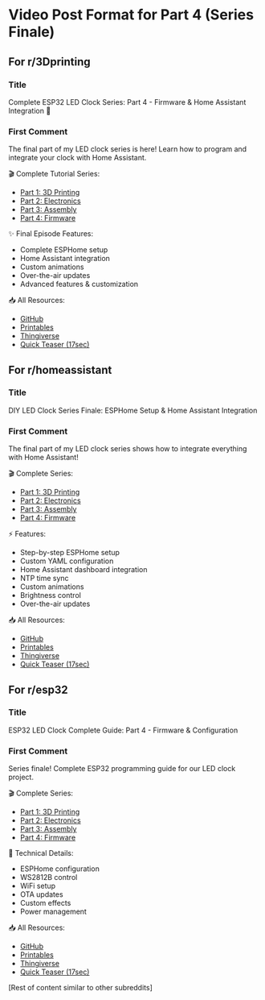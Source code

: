 # Video Post Format for Part 4 (Series Finale)

## For r/3Dprinting

### Title

Complete ESP32 LED Clock Series: Part 4 - Firmware & Home Assistant Integration 🧠

### First Comment

The final part of my LED clock series is here! Learn how to program and integrate your clock with Home Assistant.

🎬 Complete Tutorial Series:

- [Part 1: 3D Printing](https://youtu.be/DS_muPDX8p8)
- [Part 2: Electronics](https://youtu.be/uiOuWeXdryE)
- [Part 3: Assembly](https://youtu.be/76l32a6Kb90)
- [Part 4: Firmware](https://youtu.be/q1JSGy7HCL0)

✨ Final Episode Features:

- Complete ESPHome setup
- Home Assistant integration
- Custom animations
- Over-the-air updates
- Advanced features & customization

📥 All Resources:

- [GitHub](https://github.com/kylemath/digitalclock)
- [Printables](https://www.printables.com/model/1101964)
- [Thingiverse](https://www.thingiverse.com/thing:6861353)
- [Quick Teaser (17sec)](https://youtu.be/x0ZPEmYtgFM)

## For r/homeassistant

### Title

DIY LED Clock Series Finale: ESPHome Setup & Home Assistant Integration

### First Comment

The final part of my LED clock series shows how to integrate everything with Home Assistant!

🎬 Complete Series:
- [Part 1: 3D Printing](https://youtu.be/DS_muPDX8p8)
- [Part 2: Electronics](https://youtu.be/uiOuWeXdryE)
- [Part 3: Assembly](https://youtu.be/76l32a6Kb90)
- [Part 4: Firmware](https://youtu.be/q1JSGy7HCL0)

⚡ Features:

- Step-by-step ESPHome setup
- Custom YAML configuration
- Home Assistant dashboard integration
- NTP time sync
- Custom animations
- Brightness control
- Over-the-air updates

📥 All Resources:
- [GitHub](https://github.com/kylemath/digitalclock)
- [Printables](https://www.printables.com/model/1101964)
- [Thingiverse](https://www.thingiverse.com/thing:6861353)
- [Quick Teaser (17sec)](https://youtu.be/x0ZPEmYtgFM)

## For r/esp32

### Title

ESP32 LED Clock Complete Guide: Part 4 - Firmware & Configuration

### First Comment

Series finale! Complete ESP32 programming guide for our LED clock project.

🎬 Complete Series:
- [Part 1: 3D Printing](https://youtu.be/DS_muPDX8p8)
- [Part 2: Electronics](https://youtu.be/uiOuWeXdryE)
- [Part 3: Assembly](https://youtu.be/76l32a6Kb90)
- [Part 4: Firmware](https://youtu.be/q1JSGy7HCL0)

🔧 Technical Details:
- ESPHome configuration
- WS2812B control
- WiFi setup
- OTA updates
- Custom effects
- Power management

📥 All Resources:
- [GitHub](https://github.com/kylemath/digitalclock)
- [Printables](https://www.printables.com/model/1101964)
- [Thingiverse](https://www.thingiverse.com/thing:6861353)
- [Quick Teaser (17sec)](https://youtu.be/x0ZPEmYtgFM)

[Rest of content similar to other subreddits]

